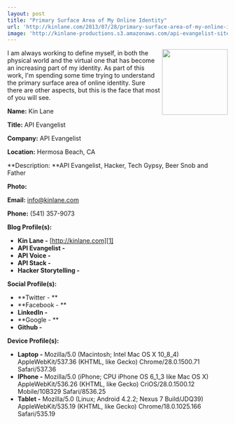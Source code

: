 ```yaml
---
layout: post
title: "Primary Surface Area of My Online Identity"
url: 'http://kinlane.com/2013/07/28/primary-surface-area-of-my-online-identity/'
image: 'http://kinlane-productions.s3.amazonaws.com/api-evangelist-site/blog/KinLane-04-2012-Headshot-3-250.jpg'
---
```


<img src="https://s3.amazonaws.com/kinlane-productions/kin-lane/KinLane-04-2012-Headshot-3-250.jpg" alt="" width="150" align="right" />

I am always working to define myself, in both the physical world and the virtual one that has become an increasing part of my identity. As part of this work, I'm spending some time trying to understand the primary surface area of online identity. Sure there are other aspects, but this is the face that most of you will see.

**Name:** Kin Lane

**Title:** API Evangelist

**Company:** API Evangelist

**Location:** Hermosa Beach, CA

**Description: **API Evangelist, Hacker, Tech Gypsy, Beer Snob and Father

**Photo:**  

**Email:** info@kinlane.com

**Phone:** (541) 357-9073

**Blog Profile(s):**

  * **Kin Lane -** [http://kinlane.com][1]
  * **API Evangelist -** 
  * **API Voice -** 
  * **API Stack -** 
  * **Hacker Storytelling -** 

**Social Profile(s):**

  * **Twitter - ** 
  * **Facebook - ** 
  * **LinkedIn -**  
  * **Google - ** 
  * **Github -**  

**Device Profile(s):**

  * **Laptop -** Mozilla/5.0 (Macintosh; Intel Mac OS X 10_8_4) AppleWebKit/537.36 (KHTML, like Gecko) Chrome/28.0.1500.71 Safari/537.36
  * **IPhone -** Mozilla/5.0 (iPhone; CPU iPhone OS 6_1_3 like Mac OS X) AppleWebKit/536.26 (KHTML, like Gecko) CriOS/28.0.1500.12 Mobile/10B329 Safari/8536.25
  * **Tablet -** Mozilla/5.0 (Linux; Android 4.2.2; Nexus 7 Build/JDQ39) AppleWebKit/535.19 (KHTML, like Gecko) Chrome/18.0.1025.166 Safari/535.19

   [1]: /admin/blog/Name:%20Kin%20Lane%20Title:%20API%20Evangelist%20Company:%20API%20Evangelist%20Location:%20Hermosa%20Beach,%20CA%20Description:%20API%20Evangelist,%20Hacker,%20Tech%20Gypsy,%20Beer%20Snob%20and%20Father%20Photo:%20https:/s3.amazonaws.com/kinlane-productions/kin-lane/KinLane-04-2012-Headshot-3-250.jpg%20Email:%20info@apievangelist.com%20Phone:%20(541)%20357-9073%20Blog%20Profile(s):%20Kin%20Lane%20-%20http:/kinlane.com%20API%20Evangelist%20-%20http:/apievangelist.com%20API%20Voice%20-%20http:/apivoice.com%20API%20Stack%20-%20http:/theapistack.com%20Hacker%20Storytelling%20-%20http:/hackerstorytelling.com%20Social%20Profile(s):%20Twitter:%20https:/twitter.com/kinlane%20Facebook:%20https:/www.facebook.com/kinlane%20LinkedIn:%20http:/www.linkedin.com/in/kinlane%20Google:%20https:/plus.google.com/106460238807821851374/about%20Github:%20https:/github.com/kinlane%20Device%20Profile(s):%20Laptop:%20Mozilla/5.0%20(Macintosh;%20Intel%20Mac%20OS%20X%2010_8_4)%20AppleWebKit/537.36%20(KHTML,%20like%20Gecko)%20Chrome/28.0.1500.71%20Safari/537.36%20IPhone:%20Mozilla/5.0%20(iPhone;%20CPU%20iPhone%20OS%206_1_3%20like%20Mac%20OS%20X)%20AppleWebKit/536.26%20(KHTML,%20like%20Gecko)%20CriOS/28.0.1500.12%20Mobile/10B329%20Safari/8536.25%20Tablet:%20Mozilla/5.0%20(Linux;%20Android%204.2.2;%20Nexus%207%20Build/JDQ39)%20AppleWebKit/535.19%20(KHTML,%20like%20Gecko)%20Chrome/18.0.1025.166%20Safari/535.19
